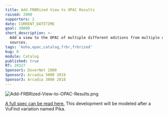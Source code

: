 ```yaml
---
title: Add FRBRized View to OPAC Results
raised: 2000
supporters: 2
date: CURRENT_DATETIME
goal: 30000
short_description: >-
  Add a view to the OPAC of multiple different editions from multiple different
  sources.
tags: 'koha,opac,catalog,frbr,frbrized'
bug: 0
module: Catalog
published: true
RT: 29327
Sponsor1: DoverNet 2000
Sponsor2: Arcadia 5000 2019
Sponsor3: Arcadia 3000 2018
---
```


![Add-FRBRized-View-to-OPAC-Results.png]({{site.baseurl}}/source/images/Add-FRBRized-View-to-OPAC-Results.png)

[A full spec can be read here.](http://web.archive.org/web/20151029045058/http://devs.bywatersolutions.com/wp-content/uploads/2015/09/FRBR.pdf)
This development will be modeled after a VuFind variation named Pika.
